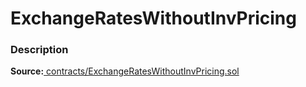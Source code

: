 # ExchangeRatesWithoutInvPricing

### Description <a id="description"></a>

**Source:**[ contracts/ExchangeRatesWithoutInvPricing.sol](https://github.com/perifinance/peri-finance/blob/master/contracts/ExchangeRatesWithoutInvPricing.sol)

